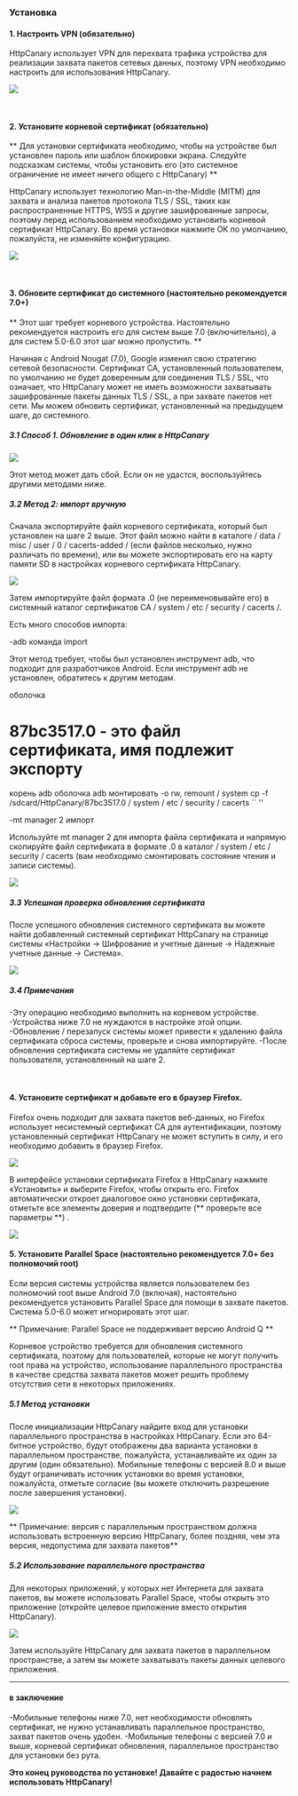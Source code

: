 ### Установка

#### 1. Настроить VPN (обязательно)

HttpCanary использует VPN для перехвата трафика устройства для реализации захвата пакетов сетевых данных, поэтому VPN необходимо настроить для использования HttpCanary.

![](/assets/install_vpn.png)

<br>

#### 2. Установите корневой сертификат (обязательно)

** Для установки сертификата необходимо, чтобы на устройстве был установлен пароль или шаблон блокировки экрана. Следуйте подсказкам системы, чтобы установить его (это системное ограничение не имеет ничего общего с HttpCanary) **

HttpCanary использует технологию Man-in-the-Middle (MITM) для захвата и анализа пакетов протокола TLS / SSL, таких как распространенные HTTPS, WSS и другие зашифрованные запросы, поэтому перед использованием необходимо установить корневой сертификат HttpCanary. Во время установки нажмите OK по умолчанию, пожалуйста, не изменяйте конфигурацию.

![](/assets/install_user_cetificate.png)

<br>

#### 3. Обновите сертификат до системного (настоятельно рекомендуется 7.0+)

** Этот шаг требует корневого устройства. Настоятельно рекомендуется настроить его для систем выше 7.0 (включительно), а для систем 5.0-6.0 этот шаг можно пропустить. **

Начиная с Android Nougat (7.0), Google изменил свою стратегию сетевой безопасности. Сертификат CA, установленный пользователем, по умолчанию не будет доверенным для соединения TLS / SSL, что означает, что HttpCanary может не иметь возможности захватывать зашифрованные пакеты данных TLS / SSL, а при захвате пакетов нет сети. Мы можем обновить сертификат, установленный на предыдущем шаге, до системного.

##### 3.1 Способ 1. Обновление в один клик в HttpCanary

![](/assets/install_system_cetificate.png)

Этот метод может дать сбой. Если он не удастся, воспользуйтесь другими методами ниже.

##### 3.2 Метод 2: импорт вручную

Сначала экспортируйте файл корневого сертификата, который был установлен на шаге 2 выше. Этот файл можно найти в каталоге / data / misc / user / 0 / cacerts-added / (если файлов несколько, нужно различать по времени), или вы можете экспортировать его на карту памяти SD в настройках корневого сертификата HttpCanary.

![](/assets/cetificate_export.png)

Затем импортируйте файл формата .0 (не переименовывайте его) в системный каталог сертификатов CA / system / etc / security / cacerts /.

Есть много способов импорта:

-adb команда import

Этот метод требует, чтобы был установлен инструмент adb, что подходит для разработчиков Android. Если инструмент adb не установлен, обратитесь к другим методам.

оболочка
# 87bc3517.0 - это файл сертификата, имя подлежит экспорту
корень adb
оболочка adb
монтировать -o rw, remount / system
cp -f /sdcard/HttpCanary/87bc3517.0 / system / etc / security / cacerts
`` ''

-mt manager 2 импорт

Используйте mt manager 2 для импорта файла сертификата и напрямую скопируйте файл сертификата в формате .0 в каталог / system / etc / security / cacerts (вам необходимо смонтировать состояние чтения и записи системы).

![](/assets/cetificate_move.png)

##### 3.3 Успешная проверка обновления сертификата

После успешного обновления системного сертификата вы можете найти добавленный системный сертификат HttpCanary на странице системы «Настройки -> Шифрование и учетные данные -> Надежные учетные данные -> Система».

![](/assets/cetificate_trust.png)

##### 3.4 Примечания

-Эту операцию необходимо выполнить на корневом устройстве.
-Устройства ниже 7.0 не нуждаются в настройке этой опции.
-Обновление / перезапуск системы может привести к удалению файла сертификата сброса системы, проверьте и снова импортируйте.
-После обновления сертификата системы не удаляйте сертификат пользователя, установленный на шаге 2.

<br>

#### 4. Установите сертификат и добавьте его в браузер Firefox.

Firefox очень подходит для захвата пакетов веб-данных, но Firefox использует несистемный сертификат CA для аутентификации, поэтому установленный сертификат HttpCanary не может вступить в силу, и его необходимо добавить в браузер Firefox.

![](/assets/cetificate_firefox1.png)

В интерфейсе установки сертификата Firefox в HttpCanary нажмите «Установить» и выберите Firefox, чтобы открыть его. Firefox автоматически откроет диалоговое окно установки сертификата, отметьте все элементы доверия и подтвердите (** проверьте все параметры **) .

![](/assets/cetificate_firefox2.png)
<br>

#### 5. Установите Parallel Space (настоятельно рекомендуется 7.0+ без полномочий root)

Если версия системы устройства является пользователем без полномочий root выше Android 7.0 (включая), настоятельно рекомендуется установить Parallel Space для помощи в захвате пакетов. Система 5.0-6.0 может игнорировать этот шаг.

** Примечание: Parallel Space не поддерживает версию Android Q **

Корневое устройство требуется для обновления системного сертификата, поэтому для пользователей, которые не могут получить root права на устройство, использование параллельного пространства в качестве средства захвата пакетов может решить проблему отсутствия сети в некоторых приложениях.

##### 5.1 Метод установки

После инициализации HttpCanary найдите вход для установки параллельного пространства в настройках HttpCanary. Если это 64-битное устройство, будут отображены два варианта установки в параллельном пространстве, пожалуйста, устанавливайте их один за другим (один обязательно). Мобильные телефоны с версией 8.0 и выше будут ограничивать источник установки во время установки, пожалуйста, отметьте согласие (вы можете отключить разрешение после завершения установки).

![](/assets/install_paralle_space.png)

** Примечание: версия с параллельным пространством должна использовать встроенную версию HttpCanary, более поздняя, ​​чем эта версия, недопустима для захвата пакетов**

##### 5.2 Использование параллельного пространства

Для некоторых приложений, у которых нет Интернета для захвата пакетов, вы можете использовать Parallel Space, чтобы открыть это приложение (откройте целевое приложение вместо открытия HttpCanary).

![](/assets/paralle_space_capture.png)

Затем используйте HttpCanary для захвата пакетов в параллельном пространстве, а затем вы можете захватывать пакеты данных целевого приложения.

---

#### в заключение

-Мобильные телефоны ниже 7.0, нет необходимости обновлять сертификат, не нужно устанавливать параллельное пространство, захват пакетов очень удобен.
-Мобильные телефоны с версией 7.0 и выше, корневой сертификат обновления, параллельное пространство для установки без рута.


**Это конец руководства по установке! Давайте с радостью начнем использовать HttpCanary!**